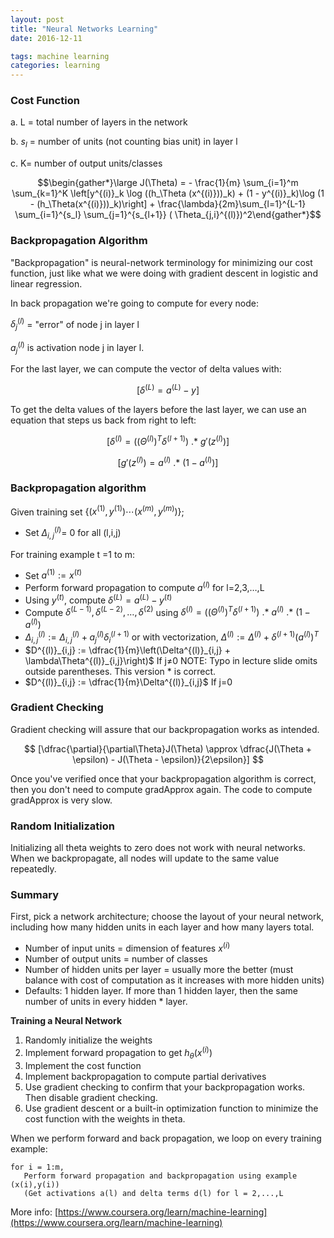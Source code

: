 ```yaml
---
layout: post
title: "Neural Networks Learning"
date: 2016-12-11

tags: machine learning
categories: learning
---
```

### Cost Function

a. L = total number of layers in the network

b. $s_l$ = number of units (not counting bias unit) in layer l

c. K= number of output units/classes


$$\begin{gather*}\large J(\Theta) = - \frac{1}{m} \sum_{i=1}^m \sum_{k=1}^K \left[y^{(i)}_k \log ((h_\Theta (x^{(i)}))_k) + (1 - y^{(i)}_k)\log (1 - (h_\Theta(x^{(i)}))_k)\right] + \frac{\lambda}{2m}\sum_{l=1}^{L-1} \sum_{i=1}^{s_l} \sum_{j=1}^{s_{l+1}} ( \Theta_{j,i}^{(l)})^2\end{gather*}$$


### Backpropagation Algorithm

"Backpropagation" is neural-network terminology for minimizing our cost function, just like what we were doing with gradient descent in logistic and linear regression.

In back propagation we're going to compute for every node:

$\delta_j^{(l)}$ = "error" of node j in layer l

$a_j^{(l)}$ is activation node j in layer l.

For the last layer, we can compute the vector of delta values with:

$$
[\delta^{(L)} = a^{(L)} - y]
$$

To get the delta values of the layers before the last layer, we can use an equation that steps us back from right to left:

$$
[\delta^{(l)} = ((\Theta^{(l)})^T \delta^{(l+1)})\ .*\ g'(z^{(l)})]
$$

$$
[g'(z^{(l)}) = a^{(l)}\ .*\ (1 - a^{(l)})]
$$

### Backpropagation algorithm

Given training set $\lbrace (x^{(1)}, y^{(1)}) \cdots (x^{(m)}, y^{(m)})\rbrace$;

* Set $\Delta^{(l)}_{i,j}$= 0 for all (l,i,j)

For training example t =1 to m:

* Set $a^{(1)} := x^{(t)}$
* Perform forward propagation to compute $a^{(l)}$ for l=2,3,…,L
* Using $y^{(t)}$, compute $\delta^{(L)} = a^{(L)} - y^{(t)}$
* Compute $\delta^{(L-1)}, \delta^{(L-2)},\dots,\delta^{(2)}$ using $\delta^{(l)} = ((\Theta^{(l)})^T \delta^{(l+1)})\ .*\ a^{(l)}\ .*\ (1 - a^{(l)})$
* $\Delta^{(l)}_{i,j} := \Delta^{(l)}_{i,j} + a_j^{(l)} \delta_i^{(l+1)}$ or with vectorization, $\Delta^{(l)} := \Delta^{(l)} + \delta^{(l+1)}(a^{(l)})^T$
* $D^{(l)}_{i,j} := \dfrac{1}{m}\left(\Delta^{(l)}_{i,j} + \lambda\Theta^{(l)}_{i,j}\right)$ If j≠0 NOTE: Typo in lecture slide omits outside parentheses. This version * is correct.
* $D^{(l)}_{i,j} := \dfrac{1}{m}\Delta^{(l)}_{i,j}$ If j=0

### Gradient Checking

Gradient checking will assure that our backpropagation works as intended.

$$
[\dfrac{\partial}{\partial\Theta}J(\Theta) \approx \dfrac{J(\Theta + \epsilon) - J(\Theta - \epsilon)}{2\epsilon}]
$$

Once you've verified once that your backpropagation algorithm is correct, then you don't need to compute gradApprox again. The code to compute gradApprox is very slow.

### Random Initialization

Initializing all theta weights to zero does not work with neural networks. When we backpropagate, all nodes will update to the same value repeatedly.

### Summary

First, pick a network architecture; choose the layout of your neural network, including how many hidden units in each layer and how many layers total.

* Number of input units = dimension of features $x^{(i)}$
* Number of output units = number of classes
* Number of hidden units per layer = usually more the better (must balance with cost of computation as it increases with more hidden units)
* Defaults: 1 hidden layer. If more than 1 hidden layer, then the same number of units in every hidden * layer.

**Training a Neural Network**

1. Randomly initialize the weights
2. Implement forward propagation to get $h_\theta(x^{(i)})$
3. Implement the cost function
4. Implement backpropagation to compute partial derivatives
5. Use gradient checking to confirm that your backpropagation works. Then disable gradient checking.
6. Use gradient descent or a built-in optimization function to minimize the cost function with the weights in theta.

When we perform forward and back propagation, we loop on every training example:

```none
for i = 1:m,
   Perform forward propagation and backpropagation using example (x(i),y(i))
   (Get activations a(l) and delta terms d(l) for l = 2,...,L
```

More info:
[https://www.coursera.org/learn/machine-learning](https://www.coursera.org/learn/machine-learning)
